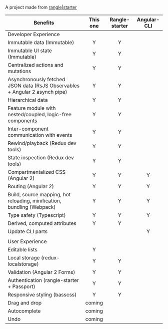 A project made from [rangle|starter](https://www.npmjs.com/package/rangle|starter)



| Benefits                                                                       | This one       |    Rangle-starter  |  Angular-CLI
| ------------------------------------------------------------------------------ |:-------------: |:-----------------: | :------------:|
| Developer Experience                                                           |                |                    |               |
| Immutable data (Immutable)                                                     |    Y           |          Y         |               |
| Immutable UI state (Immutable)                                                 |    Y           |          Y         |               |
| Centralized actions and mutations                                              |    Y           |          Y         |               |
| Asynchronously fetched JSON data (RsJS Observables + Angular 2 asynch pipe)    |    Y           |          Y         |               |
| Hierarchical data                                                              |    Y           |          Y         |               |
| Feature module with nested/coupled, logic-free components                      |    Y           |          Y         |               |
| Inter-component communication with events                                      |    Y           |          Y         |               |
| Rewind/playback (Redux dev tools)                                              |    Y           |          Y         |               |
| State inspection (Redux dev tools)                                             |    Y           |          Y         |               |
| Compartmentalized CSS (Angular 2)                                              |    Y           |          Y         |       Y       |
| Routing (Angular 2)                                                            |    Y           |          Y         |       Y       |
| Build, source mapping, hot reloading, minification, bundling (Webpack)         |    Y           |          Y         |       Y       |
| Type safety (Typescript)                                                       |    Y           |          Y         |       Y       |
| Derived, computed attributes                                                   |    Y           |          Y         |               |
| Update CLI parts                                                               |                |                    |       Y       |
|                                                                                |                |                    |               |
| User Experience                                                                |                |                    |               |
| Editable lists                                                                 |    Y           |                    |               |
| Local storage (redux-localstorage)                                             |    Y           |          Y         |               |
| Validation (Angular 2 Forms)                                                   |    Y           |          Y         |               |
| Authentication (rangle-starter + Passport)                                     |    Y           |          Y         |               |
| Responsive styling (basscss)                                                   |    Y           |          Y         |               |
| Drag and drop                                                                  |    coming      |                    |               |
| Autocomplete                                                                   |    coming      |                    |               |
| Undo                                                                           |    coming      |                    |               |       